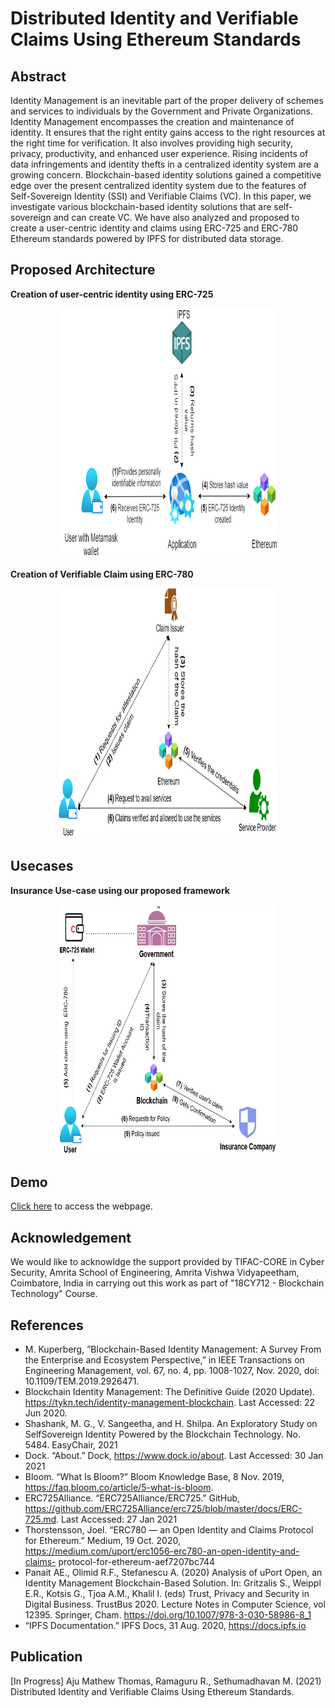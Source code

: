# Distributed Identity and Verifiable Claims Using Ethereum Standards

## Abstract

Identity Management is an inevitable part of the proper delivery of schemes and services to individuals by the Government and Private Organizations. Identity Management encompasses the creation and maintenance of identity. It ensures that the right entity gains access to the right resources at the right time for verification. It also involves providing high security, privacy, productivity, and enhanced user experience. Rising incidents of data infringements and identity thefts in a centralized identity system are a growing concern. Blockchain-based identity solutions gained a competitive edge over the present centralized identity system due to the features of Self-Sovereign Identity (SSI) and Verifiable Claims (VC). In this paper, we investigate various blockchain-based identity solutions that are self-sovereign and can create VC. We have also analyzed and proposed to create a user-centric identity and claims using ERC-725 and ERC-780 Ethereum standards powered by IPFS for distributed data storage.


## Proposed Architecture

<b>Creation of user-centric identity using ERC-725</b>

<p align="center">
<img src="Assets/System_Architecture_DID.png" alt="System Architecture" width="350" height="400">
</p>


<b>Creation of Verifiable Claim using ERC-780</b>

<p align="center">
<img src="Assets/System_Architecture_VC.png" alt="System Architecture" width="350" height="400">
</p>


## Usecases

<b> Insurance Use-case using our proposed framework </b>

<p align="center">
<img src="Assets/Insurance_usecase.png" alt="System Architecture" width="350" height="400">
</p>


## Demo
[Click here](https://amrita-tifac-cyber-blockchain.github.io/Distributed-Identity-and-Verifiable-Claims-Using-Ethereum-Standards/UI/html/index.html) to access the webpage.

## Acknowledgement
We would like to acknowldge the support provided by TIFAC-CORE in Cyber Security, Amrita School of Engineering, Amrita Vishwa Vidyapeetham, Coimbatore, India in carrying out this work as part of "18CY712 - Blockchain Technology" Course. 

## References
 -  M. Kuperberg, ”Blockchain-Based Identity Management: A Survey From the Enterprise and Ecosystem Perspective,” in IEEE Transactions on Engineering Management, vol. 67, no. 4, pp. 1008-1027, Nov. 2020, doi: 10.1109/TEM.2019.2926471.
 -  Blockchain Identity Management: The Definitive Guide (2020 Update). https://tykn.tech/identity-management-blockchain. Last Accessed: 22 Jun 2020.
 -  Shashank, M. G., V. Sangeetha, and H. Shilpa. An Exploratory Study on SelfSovereign Identity Powered by the Blockchain Technology. No. 5484. EasyChair, 2021
 -  Dock. “About.” Dock, https://www.dock.io/about. Last Accessed: 30 Jan 2021
 -  Bloom. “What Is Bloom?” Bloom Knowledge Base, 8 Nov. 2019, https://faq.bloom.co/article/5-what-is-bloom.
 -  ERC725Alliance. “ERC725Alliance/ERC725.” GitHub, https://github.com/ERC725Alliance/erc725/blob/master/docs/ERC-725.md. Last Accessed: 27 Jan 2021
 -  Thorstensson, Joel. “ERC780 — an Open Identity and Claims Protocol for Ethereum.” Medium, 19 Oct. 2020, https://medium.com/uport/erc1056-erc780-an-open-identity-and-claims- protocol-for-ethereum-aef7207bc744
 -  Panait AE., Olimid R.F., Stefanescu A. (2020) Analysis of uPort Open, an Identity Management Blockchain-Based Solution. In: Gritzalis S., Weippl E.R., Kotsis G.,
   Tjoa A.M., Khalil I. (eds) Trust, Privacy and Security in Digital Business. TrustBus 2020. Lecture Notes in Computer Science, vol 12395. Springer, Cham.    https://doi.org/10.1007/978-3-030-58986-8_1
 - “IPFS Documentation.” IPFS Docs, 31 Aug. 2020, https://docs.ipfs.io



 
## Publication
[In Progress] Aju Mathew Thomas, Ramaguru R., Sethumadhavan M. (2021) Distributed Identity and Verifiable Claims Using Ethereum Standards.
